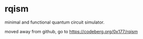 # rqism
minimal and functional quantum circuit simulator.

moved away from github, go to https://codeberg.org/0x177/rqism

